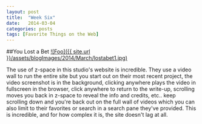 ```yaml
---
layout: post
title:  "Week Six"
date:   2014-03-04
categories: posts
tags: [Favorite Things on the Web]
---
```


##You Lost a Bet
<a target="_blank" href="http://www.ilostabet.org/" rel="ilostabet.org">![Foo]({{ site.url }}/assets/blogImages/2014/March/lostabet1.jpg)</a>  
  
  
The use of z-space in this studio's website is incredible. They use a video wall to run the entire site but you start out on their most recent project, the video screenshot is in the background, clicking anywhere plays the video in fullscreen in the browser, click anywhere to return to the write-up, scrolling moves you back in z-space to reveal the info and credits, etc.. keep scrolling down and you're back out on the full wall of videos which you can also limit to their favorites or search in a search pane they've provided. This is incredible, and for how complex it is, the site doesn't lag at all.